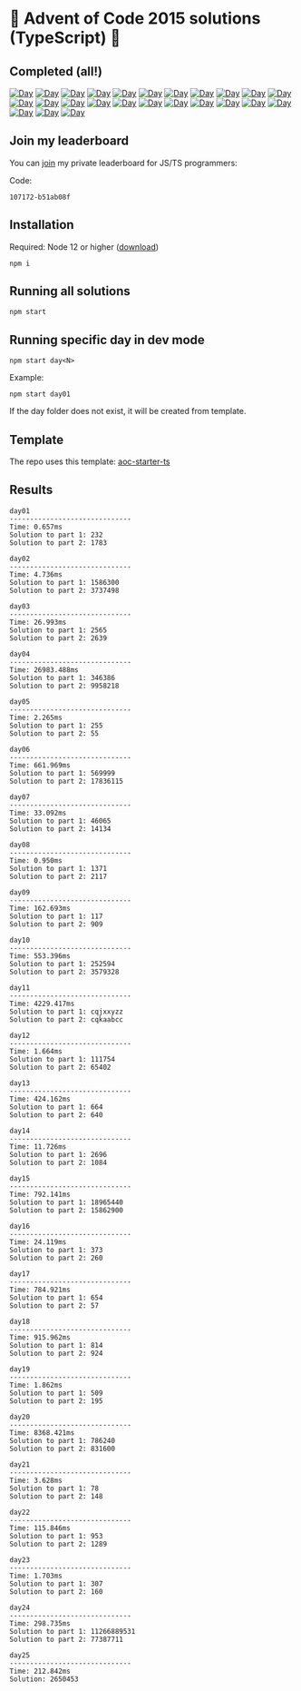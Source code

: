 # 🎄 Advent of Code 2015 solutions (TypeScript) 🎄

## Completed (all!)

[![Day](https://badgen.net/badge/01/%E2%98%85%E2%98%85/blue)](src/day01)
[![Day](https://badgen.net/badge/02/%E2%98%85%E2%98%85/blue)](src/day02)
[![Day](https://badgen.net/badge/03/%E2%98%85%E2%98%85/blue)](src/day03)
[![Day](https://badgen.net/badge/04/%E2%98%85%E2%98%85/blue)](src/day04)
[![Day](https://badgen.net/badge/05/%E2%98%85%E2%98%85/blue)](src/day05)
[![Day](https://badgen.net/badge/06/%E2%98%85%E2%98%85/blue)](src/day06)
[![Day](https://badgen.net/badge/07/%E2%98%85%E2%98%85/blue)](src/day07)
[![Day](https://badgen.net/badge/08/%E2%98%85%E2%98%85/blue)](src/day08)
[![Day](https://badgen.net/badge/09/%E2%98%85%E2%98%85/blue)](src/day09)
[![Day](https://badgen.net/badge/10/%E2%98%85%E2%98%85/blue)](src/day10)
[![Day](https://badgen.net/badge/11/%E2%98%85%E2%98%85/blue)](src/day11)
[![Day](https://badgen.net/badge/12/%E2%98%85%E2%98%85/blue)](src/day12)
[![Day](https://badgen.net/badge/13/%E2%98%85%E2%98%85/blue)](src/day13)
[![Day](https://badgen.net/badge/14/%E2%98%85%E2%98%85/blue)](src/day14)
[![Day](https://badgen.net/badge/15/%E2%98%85%E2%98%85/blue)](src/day15)
[![Day](https://badgen.net/badge/16/%E2%98%85%E2%98%85/blue)](src/day16)
[![Day](https://badgen.net/badge/17/%E2%98%85%E2%98%85/blue)](src/day17)
[![Day](https://badgen.net/badge/18/%E2%98%85%E2%98%85/blue)](src/day18)
[![Day](https://badgen.net/badge/19/%E2%98%85%E2%98%85/blue)](src/day19)
[![Day](https://badgen.net/badge/20/%E2%98%85%E2%98%85/blue)](src/day20)
[![Day](https://badgen.net/badge/21/%E2%98%85%E2%98%85/blue)](src/day21)
[![Day](https://badgen.net/badge/22/%E2%98%85%E2%98%85/blue)](src/day22)
[![Day](https://badgen.net/badge/23/%E2%98%85%E2%98%85/blue)](src/day23)
[![Day](https://badgen.net/badge/24/%E2%98%85%E2%98%85/blue)](src/day24)
[![Day](https://badgen.net/badge/25/%E2%98%85%E2%98%85/blue)](src/day25)

## Join my leaderboard

You can [join](https://adventofcode.com/2019/leaderboard/private) my private leaderboard for JS/TS programmers:

Code:

```
107172-b51ab08f
```

## Installation

Required: Node 12 or higher ([download](https://nodejs.org/en/download/))

```
npm i
```

## Running all solutions

```
npm start
```

## Running specific day in dev mode

```
npm start day<N>
```

Example:

```
npm start day01
```

If the day folder does not exist, it will be created from template.

## Template

The repo uses this template: [aoc-starter-ts](https://github.com/caderek/aoc-starter-ts)

## Results

```
day01
------------------------------
Time: 0.657ms
Solution to part 1: 232
Solution to part 2: 1783

day02
------------------------------
Time: 4.736ms
Solution to part 1: 1586300
Solution to part 2: 3737498

day03
------------------------------
Time: 26.993ms
Solution to part 1: 2565
Solution to part 2: 2639

day04
------------------------------
Time: 26983.488ms
Solution to part 1: 346386
Solution to part 2: 9958218

day05
------------------------------
Time: 2.265ms
Solution to part 1: 255
Solution to part 2: 55

day06
------------------------------
Time: 661.969ms
Solution to part 1: 569999
Solution to part 2: 17836115

day07
------------------------------
Time: 33.092ms
Solution to part 1: 46065
Solution to part 2: 14134

day08
------------------------------
Time: 0.950ms
Solution to part 1: 1371
Solution to part 2: 2117

day09
------------------------------
Time: 162.693ms
Solution to part 1: 117
Solution to part 2: 909

day10
------------------------------
Time: 553.396ms
Solution to part 1: 252594
Solution to part 2: 3579328

day11
------------------------------
Time: 4229.417ms
Solution to part 1: cqjxxyzz
Solution to part 2: cqkaabcc

day12
------------------------------
Time: 1.664ms
Solution to part 1: 111754
Solution to part 2: 65402

day13
------------------------------
Time: 424.162ms
Solution to part 1: 664
Solution to part 2: 640

day14
------------------------------
Time: 11.726ms
Solution to part 1: 2696
Solution to part 2: 1084

day15
------------------------------
Time: 792.141ms
Solution to part 1: 18965440
Solution to part 2: 15862900

day16
------------------------------
Time: 24.119ms
Solution to part 1: 373
Solution to part 2: 260

day17
------------------------------
Time: 784.921ms
Solution to part 1: 654
Solution to part 2: 57

day18
------------------------------
Time: 915.962ms
Solution to part 1: 814
Solution to part 2: 924

day19
------------------------------
Time: 1.862ms
Solution to part 1: 509
Solution to part 2: 195

day20
------------------------------
Time: 8368.421ms
Solution to part 1: 786240
Solution to part 2: 831600

day21
------------------------------
Time: 3.628ms
Solution to part 1: 78
Solution to part 2: 148

day22
------------------------------
Time: 115.846ms
Solution to part 1: 953
Solution to part 2: 1289

day23
------------------------------
Time: 1.703ms
Solution to part 1: 307
Solution to part 2: 160

day24
------------------------------
Time: 298.735ms
Solution to part 1: 11266889531
Solution to part 2: 77387711

day25
------------------------------
Time: 212.842ms
Solution: 2650453
```
